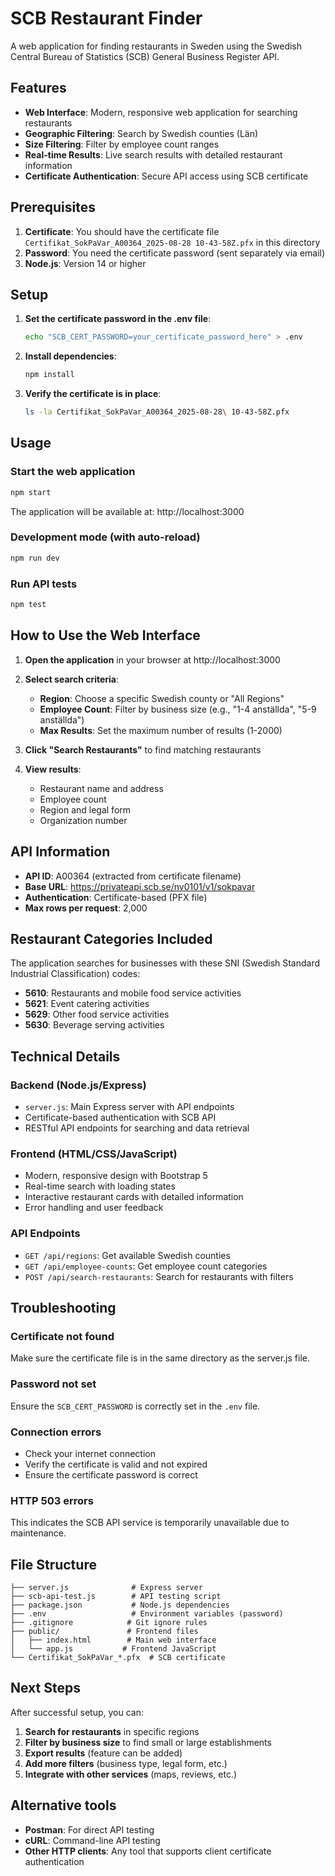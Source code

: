 # SCB Restaurant Finder

A web application for finding restaurants in Sweden using the Swedish Central Bureau of Statistics (SCB) General Business Register API.

## Features

- **Web Interface**: Modern, responsive web application for searching restaurants
- **Geographic Filtering**: Search by Swedish counties (Län)
- **Size Filtering**: Filter by employee count ranges
- **Real-time Results**: Live search results with detailed restaurant information
- **Certificate Authentication**: Secure API access using SCB certificate

## Prerequisites

1. **Certificate**: You should have the certificate file `Certifikat_SokPaVar_A00364_2025-08-28 10-43-58Z.pfx` in this directory
2. **Password**: You need the certificate password (sent separately via email)
3. **Node.js**: Version 14 or higher

## Setup

1. **Set the certificate password in the .env file**:
   ```bash
   echo "SCB_CERT_PASSWORD=your_certificate_password_here" > .env
   ```

2. **Install dependencies**:
   ```bash
   npm install
   ```

3. **Verify the certificate is in place**:
   ```bash
   ls -la Certifikat_SokPaVar_A00364_2025-08-28\ 10-43-58Z.pfx
   ```

## Usage

### Start the web application
```bash
npm start
```

The application will be available at: http://localhost:3000

### Development mode (with auto-reload)
```bash
npm run dev
```

### Run API tests
```bash
npm test
```

## How to Use the Web Interface

1. **Open the application** in your browser at http://localhost:3000

2. **Select search criteria**:
   - **Region**: Choose a specific Swedish county or "All Regions"
   - **Employee Count**: Filter by business size (e.g., "1-4 anställda", "5-9 anställda")
   - **Max Results**: Set the maximum number of results (1-2000)

3. **Click "Search Restaurants"** to find matching restaurants

4. **View results**:
   - Restaurant name and address
   - Employee count
   - Region and legal form
   - Organization number

## API Information

- **API ID**: A00364 (extracted from certificate filename)
- **Base URL**: https://privateapi.scb.se/nv0101/v1/sokpavar
- **Authentication**: Certificate-based (PFX file)
- **Max rows per request**: 2,000

## Restaurant Categories Included

The application searches for businesses with these SNI (Swedish Standard Industrial Classification) codes:
- **5610**: Restaurants and mobile food service activities
- **5621**: Event catering activities
- **5629**: Other food service activities
- **5630**: Beverage serving activities

## Technical Details

### Backend (Node.js/Express)
- `server.js`: Main Express server with API endpoints
- Certificate-based authentication with SCB API
- RESTful API endpoints for searching and data retrieval

### Frontend (HTML/CSS/JavaScript)
- Modern, responsive design with Bootstrap 5
- Real-time search with loading states
- Interactive restaurant cards with detailed information
- Error handling and user feedback

### API Endpoints
- `GET /api/regions`: Get available Swedish counties
- `GET /api/employee-counts`: Get employee count categories
- `POST /api/search-restaurants`: Search for restaurants with filters

## Troubleshooting

### Certificate not found
Make sure the certificate file is in the same directory as the server.js file.

### Password not set
Ensure the `SCB_CERT_PASSWORD` is correctly set in the `.env` file.

### Connection errors
- Check your internet connection
- Verify the certificate is valid and not expired
- Ensure the certificate password is correct

### HTTP 503 errors
This indicates the SCB API service is temporarily unavailable due to maintenance.

## File Structure

```
├── server.js              # Express server
├── scb-api-test.js        # API testing script
├── package.json           # Node.js dependencies
├── .env                   # Environment variables (password)
├── .gitignore            # Git ignore rules
├── public/               # Frontend files
│   ├── index.html        # Main web interface
│   └── app.js           # Frontend JavaScript
└── Certifikat_SokPaVar_*.pfx  # SCB certificate
```

## Next Steps

After successful setup, you can:
1. **Search for restaurants** in specific regions
2. **Filter by business size** to find small or large establishments
3. **Export results** (feature can be added)
4. **Add more filters** (business type, legal form, etc.)
5. **Integrate with other services** (maps, reviews, etc.)

## Alternative tools

- **Postman**: For direct API testing
- **cURL**: Command-line API testing
- **Other HTTP clients**: Any tool that supports client certificate authentication
